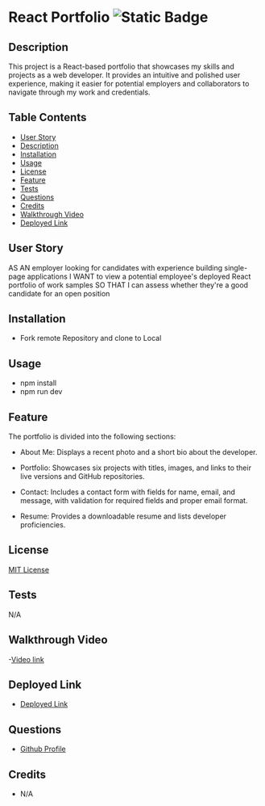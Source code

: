 # React Portfolio ![Static Badge](https://img.shields.io/badge/license-MIT-blue)

## Description 

This project is a React-based portfolio that showcases my skills and projects as a web developer. It provides an intuitive and polished user experience, making it easier for potential employers and collaborators to navigate through my work and credentials.


## Table Contents
- [User Story](#user-story)
- [Description](#description)
- [Installation](#installation)
- [Usage](#usage)
- [License](#license)
- [Feature](#feature)
- [Tests](#tests) 
- [Questions](#questions)
- [Credits](#credits)
- [Walkthrough Video](#walkthrough-video)
- [Deployed Link](#deployed-link)

## User Story 

AS AN employer looking for candidates with experience building single-page applications
I WANT to view a potential employee's deployed React portfolio of work samples
SO THAT I can assess whether they're a good candidate for an open position

## Installation
- Fork remote Repository and clone to Local

## Usage
- npm install
- npm run dev

## Feature
The portfolio is divided into the following sections:

- About Me: Displays a recent photo and a short bio about the developer.

- Portfolio: Showcases six projects with titles, images, and links to their live versions and GitHub repositories.

- Contact: Includes a contact form with fields for name, email, and message, with validation for required fields and proper email format.

- Resume: Provides a downloadable resume and lists developer proficiencies.

## License
[MIT License](https://opensource.org/license/mit)

## Tests
N/A

## Walkthrough Video
-[Video link](N/A)

## Deployed Link
- [Deployed Link](https://mwahba624.github.io/EGY-Candiate/)

## Questions
- [Github Profile](https://github.com/mwahba624/EGY-Candiate)

## Credits
- N/A

